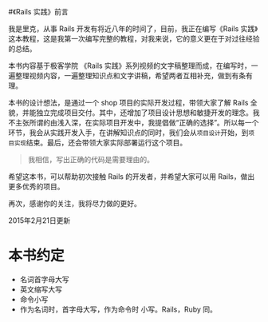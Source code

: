 #《Rails 实践》前言

我是里克，从事 Rails 开发有将近八年的时间了，目前，我正在编写《Rails 实践》这本教程，这是我第一次编写完整的教程，对我来说，它的意义更在于对过往经验的总结。

本书内容基于极客学院 《Rails 实践》系列视频的文字稿整理而成，在编写时，一遍整理视频内容，一遍整理知识点和文字讲稿，希望两者互相补充，做到有条有理。

本书的设计想法，是通过一个 shop 项目的实际开发过程，带领大家了解 Rails 全貌，并能独立完成项目交付。其中，还增加了项目设计思想和敏捷开发的理念。我不主张所谓的由浅入深，在实际项目开发中，我提倡做“正确的选择”。所以每一个环节，我会从实践开发入手，在讲解知识点的同时，我们会从`项目设计`开始，到`项目实现`结束。最后，还会带领大家实际部署运行这个项目。

> 我相信，写出正确的代码是需要理由的。

希望这本书，可以帮助初次接触 Rails 的开发者，并希望大家可以用 Rails，做出更多优秀的项目。

再次，感谢你的关注，我将尽力做的更好。

2015年2月21日更新

# 本书约定

* 名词首字母大写
* 英文缩写大写
* 命令小写
* 作为名词时，首字母大写，作为命令时 小写。Rails，Ruby 同。